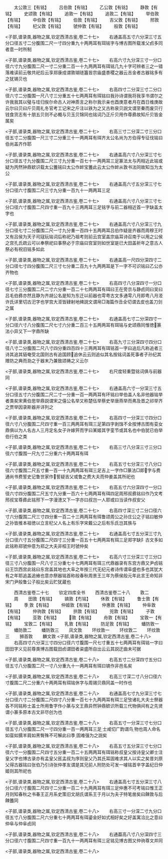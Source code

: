 <!-- { "loadSidebar": true } -->
　　太公敦三【有铭】
　　吕伯敦【有铭】
　　乙公敦【有铭】
　　静敦【有铭】
　　史颂敦【有铭】
　　追敦一【有铭】
　　追敦二【有铭】
　　举伯敦【有铭】
　　中伯敦【有铭】
　　伯敦【有铭】
　　吉父敦【有铭】
　　邢敦【有铭】
　　杞父敦【有铭】
　　虢仲敦【有铭】
　　般敦【有铭】

<子部,谱录类,器物之属,钦定西清古鉴,卷二十七>
　　右通盖高五寸六分深三寸五分口径五寸二分腹围二尺一寸四分重九十两两耳有珥铭字与博古图所载淮父卣多同者意一时所制

<子部,谱录类,器物之属,钦定西清古鉴,卷二十七>
　　右高六寸九分深三寸一分口径六寸九分腹围二尺一寸二分重二百一十九两两耳有珥铭几九十字可辨者三之一错落难读前云敬共祀后云享郑康成谓敦瑚琏簋皆宗庙盛黍稷之器云吉金者古器铭多有之犹锡贝也

<子部,谱录类,器物之属,钦定西清古鉴,卷二十七>
　　右高四寸二分深三寸二分口径六寸二分腹围一尺八寸三分重五十七两两耳有珥铭曰我孙诗谓我将我享书谓尔之许我我其以璧与珪归俟尔命古人对神质言之称尔我示亲也酉庚意者月在酉日维庚故云尔曰贝曰斤贝周礼冬官考工记宋之斤注以铁为之又古称泉贝説文谓至秦而废贝行钱食货志有十朋五贝则不必概与贝玉贝锦同也铭词乃正斤贝用作尊彞故知斤贝皆金属矣

<子部,谱录类,器物之属,钦定西清古鉴,卷二十七>
　　右高三寸二分深二寸三分口径五寸二分腹围一尺三寸二分重三十一两两耳有珥齐太公名尚为方伯得专征伐铭曰伯尚盖齐作耶

<子部,谱录类,器物之属,钦定西清古鉴,卷二十七>
　　右通盖高六寸八分深三寸七分口径五寸九分腹围二尺三寸九分重一百七十一两两耳三足篆法太与丙相近此铭或疑为丙然钟鼎欵识载太公簠铭曰太公作衅宝簠此云太公作衅从敦书法同故知当为太公

<子部,谱录类,器物之属,钦定西清古鉴,卷二十七>
　　右通盖高六寸五分深三寸七分口径六寸腹围二尺三寸九分重一百九十一两两耳三足

<子部,谱录类,器物之属,钦定西清古鉴,卷二十七>
　　右通盖高六寸八分深三寸七分口径六寸腹围二尺四寸重一百九十三两两耳三足铭字与前二器相近首一字缺盖太字也

<子部,谱录类,器物之属,钦定西清古鉴,卷二十七>
　　右通盖高六寸八分深三寸九分口径七寸二分腹围二尺一寸九分重一百四十五两两耳吕伯作疑是齐器而周穆王时又有吕侯为天子司冦玩铭词后称祀乃祖考则前云宫室盖宗庙耳诗召南于以用之公侯之宫孔氏疏云可以奉祭祀曰事祭必于宗庙曰宫室则如世室是已大田盖祈年之意古人祭必有祝旧铭多如此

<子部,谱录类,器物之属,钦定西清古鉴,卷二十七>
　　右通盖高一尺四分深四寸二分口径七寸四分腹围二尺三寸七分重二百九十九两两耳是下一字不可识铭曰乙公亦齐物也

<子部,谱录类,器物之属,钦定西清古鉴,卷二十七>
　　右高四寸八分深四寸一分口径七寸三分腹围二尺二寸六分重一百二十七两两耳有珥曰王在旁京与静卣同曰吴曰吕毛伯彞亦然且静为齐胡公名是知为东迁以前器也雩粤古文多通雩八月即粤八月洍许氏详里切古汜字也学宫大洍皆肄射地綼説文谓帛□海篇作丑全切谓去皮也盖刀剑之属

<子部,谱录类,器物之属,钦定西清古鉴,卷二十七>
　　右通盖高七寸二分深四寸一分口径六寸八分腹围二尺七寸六分重二百三十五两两耳有珥铭与史颂鼎同惟徳篆法小异又下一字鼎所缺

<子部,谱录类,器物之属,钦定西清古鉴,卷二十七>
　　右高九寸三分深四寸四分口径八寸二分腹围二尺八寸四分重四百四十三两两耳有珥铭首一字曰追后凡称追者三诗其追其貊奄受北国则古有追国顾追休云云则追似其名按铭词盖死事者子孙纪其赠防之典而泐之于器末乃兼致颂祷之义云尔

<子部,谱录类,器物之属,钦定西清古鉴,卷二十七>
　　右尺度轻重暨铭词俱与前器同

<子部,谱录类,器物之属,钦定西清古鉴,卷二十七>
　　右通盖高六寸一分深三寸五分口径五寸六分腹围二尺二寸一分重一百一两两耳有环铭曰举伯盖人名非他器铭举者类矣宋黄伯思举鼎説谓宋之僖公名举又称楚伍举蔡史举唐燕举而弗及晋之祁举齐之贾举因录斯器并详列之

<子部,谱录类,器物之属,钦定西清古鉴,卷二十七>
　　右高四寸一分深三寸四分口径六寸八分腹围二尺四寸重一百三两两耳有珥三足第四字剥蚀不全按博古图有娈女鼎俱以为人名古人三月定名女子许嫁笄而字曰某姬其字銮节或其名也中伯犹已伯举伯行伯之类

<子部,谱录类,器物之属,钦定西清古鉴,卷二十七>
　　右高三寸八分深三寸三分口径六寸腹围一尺九寸二分重六十两两耳有珥

<子部,谱录类,器物之属,钦定西清古鉴,卷二十七>
　　右高五寸七分深三寸八分口径六寸腹围二尺五寸重一百一十九两两耳有珥三足吉上一字作□篆法□即字与费通尚书费誓史记鲁世家作誓疑吉父或鲁之费大夫而仲姜盖其所祀也

<子部,谱录类,器物之属,钦定西清古鉴,卷二十七>
　　右高五寸六分深四寸一分口径六寸四分腹围二尺五寸九分重一百六十七两两耳有珥四足周邢叔彞铭曰作乃文考邢叔宝尊彞此铭邢下一字漫漶又下一字亦曰叔岂一人耶或曰当读作叔安父

<子部,谱录类,器物之属,钦定西清古鉴,卷二十七>
　　右高四寸深三寸二分口径六寸六分腹围二尺三寸四分重一百二十三两两耳有珥鲁颂周公之孙庄公之子铭曰敏仲之孙皆推本祖徳以立言杞父人名上有乐字宋戴公之后有乐氏岂其族与

<子部,谱录类,器物之属,钦定西清古鉴,卷二十七>
　　右通盖高七寸五分深三寸九分口径六寸五分腹围二尺四寸三分重一百五十七两两耳有珥三足郑字缺阝古文多如此铭称郑虢仲意为郑之大夫非桓王时虢仲矣

<子部,谱录类,器物之属,钦定西清古鉴,卷二十七>
　　右高六寸三分深三寸三分口径三寸八分腹围一尺八寸三分重七十七两两耳有珥三代鼎器录有东宫方鼎又尹卣铭曰王饮西宫此铭曰东宫盖其地也大阜之年按三代无纪元者诗传谓阜盛也多也其犹大有之年耶追盖追飨也意亦祭器铭首称般春秋周景王三年为蔡侯般元年此言王命知非宋门尹般鲁公子般比矣云贮犹蔵也

　　西清古鉴卷二十七
　　钦定四库全书
　　西清古鉴卷二十八
　　敦二
　　周
　　田敦【有铭】
　　镐敦【冇铭】
　　休敦【有铭】
　　鲁士敦【有铭】
　　季敦【有铭】
　　仲姬敦【有铭】
　　仲惠敦【有铭】
　　仲阜敦【有铭】
　　仲驹敦【有铭】
　　拱敦【有铭】
　　兕敦【有铭】
　　子敦【有铭】
　　亚敦【有铭】
　　敦【有铭】
　　舟敦【有铭】
　　宝敦一【有铭】
　　宝敦二【有铭】
　　乳敦【有铭】
　　防足敦【有铭】
　　蟠防敦一
　　蟠防敦二
　　蟠防敦三
　　凤文敦
　　环纹敦一
　　环纹敦二
　　环纹敦三
　　狮首敦
　　麟文敦
<子部,谱录类,器物之属,钦定西清古鉴,卷二十八>
　　右高四寸六分深三寸四分口径六寸腹围一尺七寸重五十七两两耳有珥铭一字曰田田字义见前尊类博古图载田卣谓田者粢盛所自出云云其説迂曲未可据

<子部,谱录类,器物之属,钦定西清古鉴,卷二十八>
　　右高五寸二分深四寸五分口径五寸八分腹围二尺一寸八分重九十一两两耳有珥曰镐作非邑名矣

<子部,谱录类,器物之属,钦定西清古鉴,卷二十八>
　　右高三寸深二寸八分口径六寸腹围二尺二分重六十两两耳有珥铭休字与周锡贝鼎同盖一时作也

<子部,谱录类,器物之属,钦定西清古鉴,卷二十八>
　　右通盖高七寸九分深三寸七分口径六寸二分腹围二尺四寸八分重一百七十九两两耳有珥三足攷诸礼大夫士祭器各不同铭称士盖士所用鲁字作小篆与文王鼎异然钟鼎欵识所载三代物俱间有之先贤谓小篆多原本古文非尽创为也

<子部,谱录类,器物之属,钦定西清古鉴,卷二十八>
　　右高五寸一分深三寸七分口径五寸八分腹围二尺一寸四分重一百一两两耳三足士咸切广韵谓鸟物也周人命名如虿如獳羊肩如黑臀殊不可解此曰季固难强为之説矣

<子部,谱录类,器物之属,钦定西清古鉴,卷二十八>
　　右高五寸五分深三寸七分口径六寸一分腹围二尺四寸五分重一百二十五两两耳有珥铭称叔皇父按诗皇父卿士注皇父字也博古录亦有孟皇父匜孟叔为序则皇父乃其氏耳固难求其人以实之矣昔刘原父得古器铭曰张伯乃引诗张仲孝友谓是其兄前人附防处可发一噱铭首辛字盖纪日仲姬则其所祀也

<子部,谱录类,器物之属,钦定西清古鉴,卷二十八>
　　右通盖高七寸五分深三寸八分口径六寸腹围二尺四寸二分重一百二十九两两耳有珥三足仲惠不可考铭曰惟王正月则知春秋之书春王正月系史策旧文胡氏谓系王于月以为夫子特笔凿矣曰餗敦与后餗簠同

<子部,谱录类,器物之属,钦定西清古鉴,卷二十八>
　　右高三寸一分深二寸九分口径五寸八分腹围二尺六分重七十两两耳有珥鎏金好如式相好矣之好盖寓洽比之意曰仲阜与仲阜卣同

<子部,谱录类,器物之属,钦定西清古鉴,卷二十八>
　　右通葢高八寸八分深四寸三分口径六寸腹围二尺四寸重一百九十一两两耳有珥三足铭见博古图又仲驹尊文并同

<子部,谱录类,器物之属,钦定西清古鉴,卷二十八>
